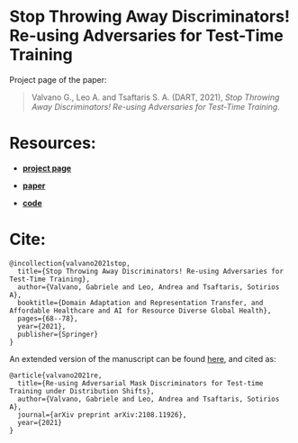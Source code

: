 #  Stop Throwing Away Discriminators! Re-using Adversaries for Test-Time Training

Project page of the paper: 

> Valvano G., Leo A. and Tsaftaris S. A. (DART, 2021), *Stop Throwing Away Discriminators! Re-using Adversaries for Test-Time Training*.  

# Resources:

- [**project page**](https://vios-s.github.io/adversarial-test-time-training/)

- [**paper**](https://arxiv.org/abs/2108.12280)

- [**code**](https://github.com/gvalvano/adversarial-test-time-training)

# Cite:

```
@incollection{valvano2021stop,
  title={Stop Throwing Away Discriminators! Re-using Adversaries for Test-Time Training},
  author={Valvano, Gabriele and Leo, Andrea and Tsaftaris, Sotirios A},
  booktitle={Domain Adaptation and Representation Transfer, and Affordable Healthcare and AI for Resource Diverse Global Health},
  pages={68--78},
  year={2021},
  publisher={Springer}
}
```

An extended version of the manuscript can be found [here](https://arxiv.org/abs/2108.11926), and cited as:
```
@article{valvano2021re,
  title={Re-using Adversarial Mask Discriminators for Test-time Training under Distribution Shifts},
  author={Valvano, Gabriele and Leo, Andrea and Tsaftaris, Sotirios A},
  journal={arXiv preprint arXiv:2108.11926},
  year={2021}
}
```
